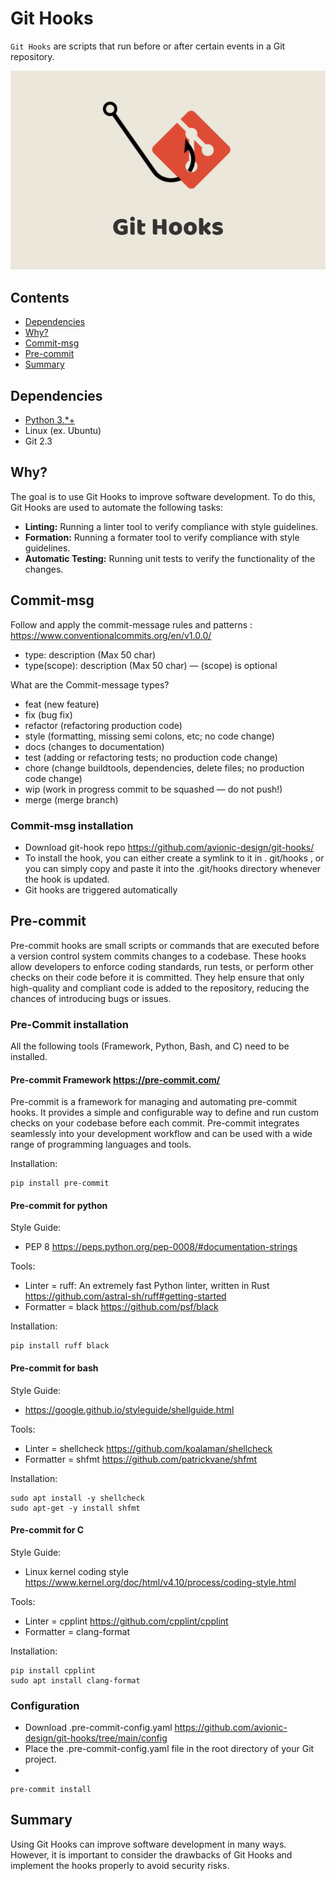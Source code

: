 # Git Hooks

`Git Hooks` are scripts that run before or after certain events in a Git repository.

![Image](img/git-hooks.png)

## Contents

* [Dependencies](#dependencies)
* [Why?](#why)
* [Commit-msg](#commit-msg)
* [Pre-commit](pre-commit)
* [Summary](summary)
  
## Dependencies

* [Python 3.*+](http://python.org/downloads)
* Linux (ex. Ubuntu)
* Git 2.3

## Why?

The goal is to use Git Hooks to improve software development. To do this, Git Hooks are used to automate the following tasks:

* **Linting:** Running a linter tool to verify compliance with style guidelines.
* **Formation:** Running a formater tool to verify compliance with style guidelines.
* **Automatic Testing:** Running unit tests to verify the functionality of the changes.

## Commit-msg

Follow and apply the commit-message rules and patterns :
<https://www.conventionalcommits.org/en/v1.0.0/>

* type: description (Max 50 char)
* type(scope): description (Max 50 char) — (scope) is optional

What are the Commit-message types?

* feat (new feature)
* fix (bug fix)
* refactor (refactoring production code)
* style (formatting, missing semi colons, etc; no code change)
* docs (changes to documentation)
* test (adding or refactoring tests; no production code change)
* chore (change buildtools, dependencies, delete files; no production code change)
* wip (work in progress commit to be squashed — do not push!)
* merge (merge branch)

### Commit-msg installation

* Download git-hook repo <https://github.com/avionic-design/git-hooks/>
* To install the hook, you can either create a symlink to it in . git/hooks , or you can simply copy and paste it into the .git/hooks directory whenever the hook is updated.
* Git hooks are triggered automatically

## Pre-commit

Pre-commit hooks are small scripts or commands that are executed before a version control system commits changes to a codebase. These hooks allow developers to enforce coding standards, run tests, or perform other checks on their code before it is committed. They help ensure that only high-quality and compliant code is added to the repository, reducing the chances of introducing bugs or issues.

### Pre-Commit installation

All the following tools (Framework, Python, Bash, and C) need to be installed.

#### Pre-commit Framework <https://pre-commit.com/>

Pre-commit is a framework for managing and automating pre-commit hooks. It provides a simple and configurable way to define and run custom checks on your codebase before each commit. Pre-commit integrates seamlessly into your development workflow and can be used with a wide range of programming languages and tools.

Installation:

```console
pip install pre-commit
```

#### Pre-commit for python

Style Guide:

* PEP 8 <https://peps.python.org/pep-0008/#documentation-strings>

Tools:

* Linter = ruff: An extremely fast Python linter, written in Rust <https://github.com/astral-sh/ruff#getting-started>
* Formatter = black <https://github.com/psf/black>

Installation:

```console
pip install ruff black
```

#### Pre-commit for bash

Style Guide:

* <https://google.github.io/styleguide/shellguide.html>

Tools:

* Linter = shellcheck <https://github.com/koalaman/shellcheck>
* Formatter = shfmt <https://github.com/patrickvane/shfmt>

Installation:

```console
sudo apt install -y shellcheck
sudo apt-get -y install shfmt
```

#### Pre-commit for C

Style Guide:

* Linux kernel coding style <https://www.kernel.org/doc/html/v4.10/process/coding-style.html>

Tools:

* Linter = cpplint <https://github.com/cpplint/cpplint>
* Formatter = clang-format

Installation:

```console
pip install cpplint
sudo apt install clang-format
```

### Configuration

* Download .pre-commit-config.yaml <https://github.com/avionic-design/git-hooks/tree/main/config>
* Place the .pre-commit-config.yaml file in the root directory of your Git project.
* 
```console
pre-commit install
```
## Summary

Using Git Hooks can improve software development in many ways. However, it is important to consider the drawbacks of Git Hooks and implement the hooks properly to avoid security risks.
